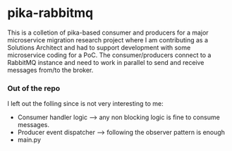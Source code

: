 # pika-rabbitmq

This is a colletion of pika-based consumer and producers for a major microservice migration research project where I am contributing as a Solutions Architect and had to support development with some microservice coding for a PoC.
The consumer/producers connect to a RabbitMQ instance and need to work in parallel to send and receive messages from/to the broker.

### Out of the repo
I left out the folling since is not very interesting to me:
- Consumer handler logic --> any non blocking logic is fine to consume messages.
- Producer event dispatcher --> following the observer pattern is enough
- main.py
